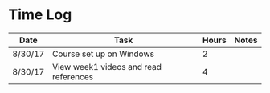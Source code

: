 # Time Log

| Date | Task | Hours | Notes|
|------|------|-------|------|
| 8/30/17| Course set up on Windows| 2 | |
| 8/30/17| View week1 videos and read references| 4|

